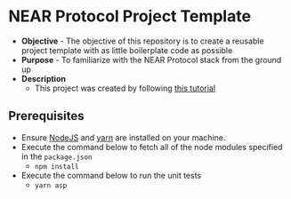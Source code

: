 # NEAR Protocol Project Template
* **Objective** - The objective of this repository is to create a reusable project template with as little boilerplate code as possible
* **Purpose** - To familiarize with the NEAR Protocol stack from the ground up
* **Description**
    * This project was created by following [this tutorial](https://curriculeon.github.io/Curriculeon/lectures/blockchain/near/my-first-project/content.html)

## Prerequisites
* Ensure [NodeJS](https://curriculeon.github.io/Curriculeon/lectures/nodejs/installation/content.html) and [yarn](https://curriculeon.github.io/Curriculeon/lectures/nodejs/yarn-installation/content.html) are installed on your machine.
* Execute the command below to fetch all of the node modules specified in the `package.json`
    * `npm install`
* Execute the command below to run the unit tests
    * `yarn asp`

